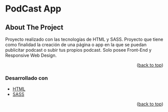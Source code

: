 <h1>PodCast App</h1>


<!-- ABOUT THE PROJECT -->
## About The Project

Proyecto realizado con las tecnologías de HTML y SASS. Proyecto que tiene como finalidad la creación de una página o app en la que se puedan publicitar podcast o subir tus propios podcast. Solo posee Front-End y Responsive Web Design.

<p align="right">(<a href="#top">back to top</a>)</p>



### Desarrollado con

* [HTML](https://developer.mozilla.org/es/docs/Web/HTML)
* [SASS](https://sass-lang.com/)

<p align="right">(<a href="#top">back to top</a>)</p>

